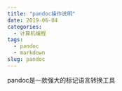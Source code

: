 ```yaml
---
title: "pandoc操作说明"
date: 2019-06-04
categories:
  - 计算机编程
tags:
  - pandoc
  - markdown
slug: pandoc
---
```


pandoc是一款强大的标记语言转换工具